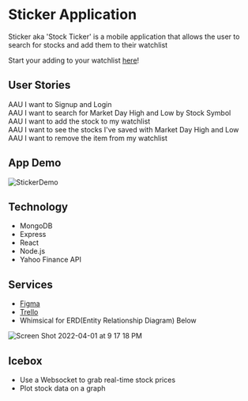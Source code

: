 # Sticker Application
Sticker aka 'Stock Ticker' is a mobile application that allows the user to search for stocks and add them to their watchlist

Start your adding to your watchlist [here](https://stock-ticker-application.herokuapp.com/)!

## User Stories
AAU I want to Signup and Login\
AAU I want to search for Market Day High and Low by Stock Symbol\
AAU I want to add the stock to my watchlist\
AAU I want to see the stocks I've saved with Market Day High and Low\
AAU I want to remove the item from my watchlist

## App Demo
![StickerDemo](https://user-images.githubusercontent.com/94421156/161364269-9f0d4d0b-d138-4a00-bd64-cf457e73ee66.gif)

## Technology
- MongoDB
- Express
- React
- Node.js
- Yahoo Finance API

## Services
- [Figma](https://www.figma.com/file/RcI6ILbuOBN9JuzfiWQJDm/Sticker-App?node-id=0%3A1)
- [Trello](https://trello.com/b/5i8tREYI/sticker-agile-board)
- Whimsical for ERD(Entity Relationship Diagram) Below

![Screen Shot 2022-04-01 at 9 17 18 PM](https://user-images.githubusercontent.com/94421156/161360211-90cafc64-4e60-4fcd-ac01-9614b7fc2c6e.png)

## Icebox
- Use a Websocket to grab real-time stock prices
- Plot stock data on a graph
